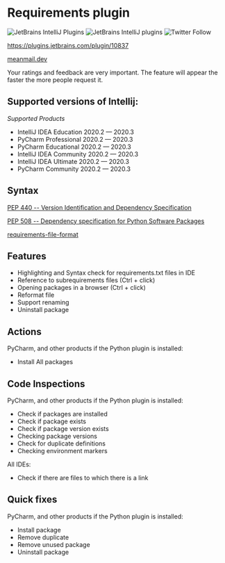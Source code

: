 # Requirements plugin

![JetBrains IntelliJ Plugins](https://img.shields.io/jetbrains/plugin/r/stars/10837?label=JetBrans%20Marketplace)
![JetBrains IntelliJ plugins](https://img.shields.io/jetbrains/plugin/d/10837)
![Twitter Follow](https://img.shields.io/twitter/follow/meanmaildev?style=plastic)

https://plugins.jetbrains.com/plugin/10837

[meanmail.dev](https://meanmail.dev/plugin/1?utm_source=guthub&utm_medium=readme&utm_campaign=requirements&utm_content=meanmail.dev)

Your ratings and feedback are very important. The feature will appear the faster the more people request it.

## Supported versions of Intellij:

*Supported Products*

- IntelliJ IDEA Education 2020.2 — 2020.3
- PyCharm Professional 2020.2 — 2020.3
- PyCharm Educational 2020.2 — 2020.3
- IntelliJ IDEA Community 2020.2 — 2020.3
- IntelliJ IDEA Ultimate 2020.2 — 2020.3
- PyCharm Community 2020.2 — 2020.3

## Syntax

[PEP 440 -- Version Identification and Dependency Specification](https://www.python.org/dev/peps/pep-0440)

[PEP 508 -- Dependency specification for Python Software Packages](https://www.python.org/dev/peps/pep-0508)

[requirements-file-format](https://pip.pypa.io/en/stable/reference/pip_install/#requirements-file-format)

## Features

* Highlighting and Syntax check for requirements.txt files in IDE
* Reference to subrequirements files (Ctrl + click)
* Opening packages in a browser (Ctrl + click)
* Reformat file
* Support renaming
* Uninstall package

## Actions

PyCharm, and other products if the Python plugin is installed:

* Install All packages

## Code Inspections

PyCharm, and other products if the Python plugin is installed:

* Check if packages are installed
* Check if package exists
* Check if package version exists
* Checking package versions
* Check for duplicate definitions
* Checking environment markers

All IDEs:

* Check if there are files to which there is a link

## Quick fixes

PyCharm, and other products if the Python plugin is installed:

* Install package
* Remove duplicate
* Remove unused package
* Uninstall package

